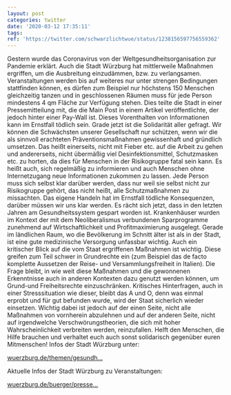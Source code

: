 ```yaml
---
layout: post
categories: twitter
date: '2020-03-12 17:35:11'
tags: 
ref: 'https://twitter.com/schwarzlichtwue/status/1238156597756559362'
---
```

Gestern wurde das Coronavirus von der Weltgesundheitsorganisation zur Pandemie erklärt. Auch die Stadt Würzburg hat mittlerweile Maßnahmen ergriffen, um die Ausbreitung einzudämmen, bzw. zu verlangsamen.
Veranstaltungen werden bis auf weiteres nur unter strengen Bedingungen stattfinden können, es dürfen zum Beispiel nur höchstens 150 Menschen gleichzeitig tanzen und in geschlossenen Räumen muss für jede Person mindestens 4 qm Fläche zur Verfügung stehen.
Dies teilte die Stadt in einer Pressemitteilung mit, die die Main Post in einem Artikel veröffentlichte, der jedoch hinter einer Pay-Wall ist. Dieses Vorenthalten von Informationen kann im Ernstfall tödlich sein. Grade jetzt ist die Solidarität aller gefragt.
Wir können die Schwächsten unserer Gesellschaft nur schützen, wenn wir die als sinnvoll erachteten Präventionsmaßnahmen gewissenhaft und gründlich umsetzen. Das heißt einerseits, nicht mit Fieber etc. auf die Arbeit zu gehen
und andererseits, nicht übermäßig viel Desinfektionsmittel, Schutzmasken etc. zu horten, da dies für Menschen in der Risikogruppe fatal sein kann. Es heißt auch, sich regelmäßig zu informieren und auch Menschen ohne Internetzugang neue Informationen zukommen zu lassen.
Jede Person muss sich selbst klar darüber werden, dass nur weil sie selbst nicht zur Risikogruppe gehört, das nicht heißt, alle Schutzmaßnahmen zu missachten. Das eigene Handeln hat im Ernstfall tödliche Konsequenzen, darüber müssen wir uns klar werden.
Es rächt sich jetzt, dass in den letzten Jahren am Gesundheitssystem gespart worden ist. Krankenhäuser wurden im Kontext der mit dem Neoliberalismus verbundenen Sparprogramme zunehmend auf Wirtschaftlichkeit und Profitmaximierung ausgelegt.
Gerade im ländlichen Raum, wo die Bevölkerung im Schnitt älter ist als in der Stadt, ist eine gute medizinische Versorgung unfassbar wichtig.
Auch ein kritischer Blick auf die vom Staat ergriffenen Maßnahmen ist wichtig. Diese greifen zum Teil schwer in Grundrechte ein (zum Beispiel das de facto komplette Aussetzen der Reise- und Versammlungsfreiheit in Italien).
Die Frage bleibt, in wie weit diese Maßnahmen und die gewonnenen Erkenntnisse auch in anderen Kontexten dazu genutzt werden können, um Grund-und Freiheitsrechte einzuschränken.
Kritisches Hinterfragen, auch in einer Stresssituation wie dieser, bleibt das A und O, denn was einmal erprobt und für gut befunden wurde, wird der Staat sicherlich wieder einsetzen.
Wichtig dabei ist jedoch auf der einen Seite, nicht alle Maßnahmen von vornherein abzulehnen und auf der anderen Seite, nicht auf irgendwelche Verschwörungstheorien, die sich mit hoher Wahrscheinlichkeit verbreiten werden, reinzufallen.
Helft den Menschen, die Hilfe brauchen und verhaltet euch auch sonst solidarisch gegenüber euren Mitmenschen!
Infos der Stadt Würzburg unter:

[wuerzburg.de/themen/gesundh…](https://www.wuerzburg.de/themen/gesundheit-soziales/coronavirus/index.html)



Aktuelle Infos der Stadt Würzburg zu Veranstaltungen:

[wuerzburg.de/buerger/presse…](https://www.wuerzburg.de/buerger/presse/aktuelle-pressemitteilungen/525559.Stadt-Wuerzburg-regelt-Veranstaltungen-in-Zeiten-von-Corona.html)